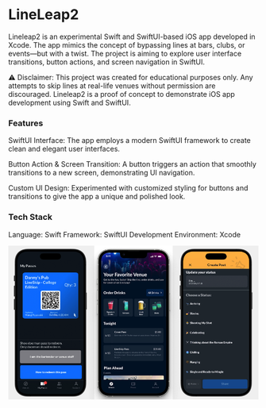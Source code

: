 # LineLeap2

Lineleap2 is an experimental Swift and SwiftUI-based iOS app developed in Xcode. The app mimics the concept of bypassing lines at bars, clubs, or events—but with a twist. The project is aiming to explore user interface transitions, button actions, and screen navigation in SwiftUI.

⚠️ Disclaimer: This project was created for educational purposes only. Any attempts to skip lines at real-life venues without permission are discouraged. Lineleap2 is a proof of concept to demonstrate iOS app development using Swift and SwiftUI.

### Features
SwiftUI Interface: The app employs a modern SwiftUI framework to create clean and elegant user interfaces.

Button Action & Screen Transition: A button triggers an action that smoothly transitions to a new screen, demonstrating UI navigation.

Custom UI Design: Experimented with customized styling for buttons and transitions to give the app a unique and polished look.

### Tech Stack
Language: Swift
Framework: SwiftUI
Development Environment: Xcode

<img 
    src="images/lineleap.png" 
    alt="Education" 
/>
